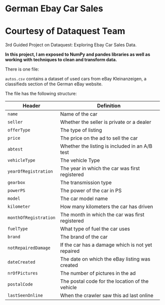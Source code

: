 # German Ebay Car Sales 
# Courtesy of Dataquest Team
3rd Guided Project on Dataquest: Exploring Ebay Car Sales Data.

<b>In this project, I am exposed to NumPy and pandes libraries as well as working with techniques to clean and transform data.</b>

There is one file:

`autos.csv` contains a dataset of used cars from eBay Kleinanzeigen, a classifieds section of the German eBay website.

The file has the following structure:

Header | Definition
---|---------
`name` | Name of the car
`seller` | Whether the seller is private or a dealer
`offerType` | The type of listing
`price` | The price on the ad to sell the car
`abtest` | Whether the listing is included in an A/B test
`vehicleType` | The vehicle Type
`yearOfRegistration` | The year in which the car was first registered
`gearbox` | The transmission type
`powerPS` | The power of the car in PS
`model` | The car model name
`kilometer` | How many kilometers the car has driven
`monthOfRegistration` | The month in which the car was first registered
`fuelType` | What type of fuel the car uses
`brand` | The brand of the car
`notRepairedDamage` | If the car has a damage which is not yet repaired
`dateCreated` | The date on which the eBay listing was created
`nrOfPictures` | The number of pictures in the ad
`postalCode` | The postal code for the location of the vehicle
`lastSeenOnline` | When the crawler saw this ad last online

